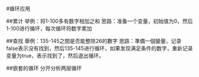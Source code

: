 #循环应用

##累计
举例：将1-100多有数字相加之和
思路：准备一个变量，初始值为0，然后1-100进行循环，每次循环将数字累加


##查找
舉例：135-145之間是否能整除26的數字
思路：準備一個變量，记录false表示没有找到，然后135-145进行循环，如果发现满足条件的数字，重新记录变量为true，表示找到了，然后退出循环。

##嵌套的循环
分开分析两层循环